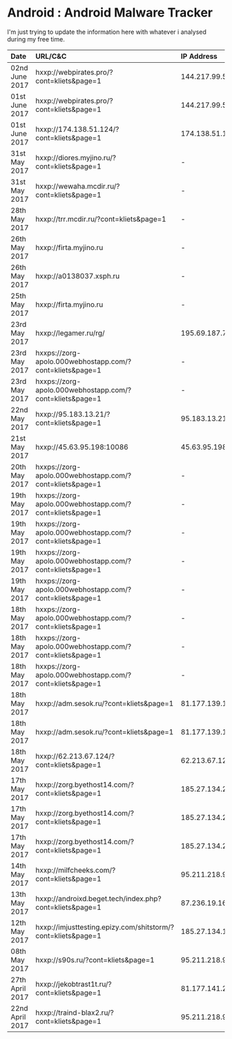# Android : Android Malware Tracker

I'm just trying to update the information here with whatever i analysed during my free time.

|     Date     |      URL/C&C     |  IP Address  |    Family    |      VT      |    Koodous   |  Screenshot  |
| :---         | :---         | :---         | :---         | :---         | :---         | :---         |
| 02nd June 2017 | hxxp://webpirates.pro/?cont=kliets&page=1 | 144.217.99.5 | BankBot | [link](https://virustotal.com/en/file/39491b1a627a79310f5b699cbe879a286736abb6ca8c91990f1c99fc7f9780fd/analysis/)   | [link](https://koodous.com/apks/39491b1a627a79310f5b699cbe879a286736abb6ca8c91990f1c99fc7f9780fd) | [link](img/webpirates.pro.png) |
| 01st June 2017 | hxxp://webpirates.pro/?cont=kliets&page=1 | 144.217.99.5 | BankBot | [link](https://virustotal.com/en/file/c44ba62f7388f35dbaee650746ff518cc64f4d577cfca0d78908e646a99d0bc8/analysis/)   | [link](https://koodous.com/apks/c44ba62f7388f35dbaee650746ff518cc64f4d577cfca0d78908e646a99d0bc8) | [link](img/webpirates.pro.png) |
| 01st June 2017 | hxxp://174.138.51.124/?cont=kliets&page=1 | 174.138.51.124 | BankBot | [link](https://virustotal.com/en/file/2387618003bcffbdf93203e77de65d5cfed380f56f0c8c48da83615499131093/analysis/)   | [link](https://koodous.com/apks/2387618003bcffbdf93203e77de65d5cfed380f56f0c8c48da83615499131093) | [link](img/174.138.51.124.png) |
| 31st May 2017 | hxxp://diores.myjino.ru/?cont=kliets&page=1 | - | BankBot | [link](https://virustotal.com/en/file/bc1ce2e1cac03c91701432d4459a400ac7fe58f39ea7550aa982b6fe871bb06c/analysis/)   | [link](https://koodous.com/apks/bc1ce2e1cac03c91701432d4459a400ac7fe58f39ea7550aa982b6fe871bb06c) | [link](img/diores.myjino.ru.png) |
| 31st May 2017 | hxxp://wewaha.mcdir.ru/?cont=kliets&page=1 | - | BankBot | [link](https://virustotal.com/en/file/1a6392a2de636e4f17612dbada096729cdb69f7239770616c6074a105662dafa/analysis/)   | [link](https://koodous.com/apks/1a6392a2de636e4f17612dbada096729cdb69f7239770616c6074a105662dafa) | [link](img/wewaha.mcdir.ru.png) |
| 28th May 2017 | hxxp://trr.mcdir.ru/?cont=kliets&page=1 | - | BankBot | [link](https://virustotal.com/en/file/dcdb5390f2c0c05f5773198ec96ef9cbb85f616cc507044c7ca87f47009799ee/analysis/)   | - | [link](img/trr.mcdir.ru.png) |
| 26th May 2017 | hxxp://firta.myjino.ru | - | BankBot | [link](https://virustotal.com/en/file/51d77da77a11e62d55b94eecedf594d63585a2b9b5c4439b51c9bfd154a07ae4/analysis/)   | - | [link](img/firta.myjino.ru.png) |
| 26th May 2017 | hxxp://a0138037.xsph.ru | - | BankBot | [link](https://virustotal.com/en/file/236d684679f59bfc77cb7c493b1b513e24b5dd57eda61a14d44e744ac0647334/analysis/)   | [link](https://koodous.com/apks/236d684679f59bfc77cb7c493b1b513e24b5dd57eda61a14d44e744ac0647334) | [link](img/a0138037.xsph.ru.png) |
| 25th May 2017 | hxxp://firta.myjino.ru | - | BankBot | [link](https://virustotal.com/en/file/40e75bb47722061618ea0ac662c815ee7786424cd89f06fcc6dab8f1ebb57dec/analysis/)   | [link](https://koodous.com/apks/40e75bb47722061618ea0ac662c815ee7786424cd89f06fcc6dab8f1ebb57dec) | [link](img/firta.myjino.ru.png) |
| 23rd May 2017 | hxxp://legamer.ru/rg/ | 195.69.187.71 | BankBot | [link](https://virustotal.com/en/file/24b05a156442f6b3892be26c6c810c45ba10b2ab6ddd418b9d88759451e28850/analysis/)   | [link](https://koodous.com/apks/24b05a156442f6b3892be26c6c810c45ba10b2ab6ddd418b9d88759451e28850) | [link](img/legamer.ru.png) |
| 23rd May 2017 | hxxps://zorg-apolo.000webhostapp.com/?cont=kliets&page=1 | - | BankBot | [link](https://virustotal.com/en/file/38e27b1bebe9ecdfd94b3426d4d1399a2b38db6201c77af6f334eb60c357696e/analysis/)   | [link](https://koodous.com/apks/38e27b1bebe9ecdfd94b3426d4d1399a2b38db6201c77af6f334eb60c357696e) | [link](img/zorg-apolo.000webhostapp.com.0x0002.png) |
| 23rd May 2017 | hxxps://zorg-apolo.000webhostapp.com/?cont=kliets&page=1 | - | BankBot | [link](https://virustotal.com/en/file/72f799202c6a3ec6cff26df0a2168b2b6cbc9a30bb76fd11d0ffffee347d84c2/analysis/)   | - | [link](img/zorg-apolo.000webhostapp.com.0x0002.png) |
| 22nd May 2017 | hxxp://95.183.13.21/?cont=kliets&page=1 | 95.183.13.21 | BankBot | [link](https://virustotal.com/en/file/e5399f807e500bcb756646e19f8c1957d715273e7f39ece5a7c7b053122407d6/analysis/)   | [link](https://koodous.com/apks/e5399f807e500bcb756646e19f8c1957d715273e7f39ece5a7c7b053122407d6) | [link](img/95.183.13.21.0x0001.png) |
| 21st May 2017 | hxxp://45.63.95.198:10086 | 45.63.95.198 | Sandrorat | [link](https://virustotal.com/en/file/836e5272bf1438cba238a747f27c11290da3f1d6569b7911ae8f89f32a46532f/analysis/)   | [link](https://koodous.com/apks/836e5272bf1438cba238a747f27c11290da3f1d6569b7911ae8f89f32a46532f) | - |
| 20th May 2017 | hxxps://zorg-apolo.000webhostapp.com/?cont=kliets&page=1 | - | BankBot | [link](https://virustotal.com/en/file/01613cf4b9992f5a21d9e3dce666c2a174b925226955bd6927feefdf3cf88a89/analysis/)   | [link](https://koodous.com/apks/01613cf4b9992f5a21d9e3dce666c2a174b925226955bd6927feefdf3cf88a89) | [link](img/zorg-apolo.000webhostapp.com.0x0002.png) |
| 19th May 2017 | hxxps://zorg-apolo.000webhostapp.com/?cont=kliets&page=1 | - | BankBot | [link](https://virustotal.com/en/file/90f8047d46717336705b4e3a33bb7aa8369e5ddecbebd7ba66badbbc9da10657/analysis/)   | [link](https://koodous.com/apks/90f8047d46717336705b4e3a33bb7aa8369e5ddecbebd7ba66badbbc9da10657) | [link](img/zorg-apolo.000webhostapp.com.0x0002.png) |
| 19th May 2017 | hxxps://zorg-apolo.000webhostapp.com/?cont=kliets&page=1 | - | BankBot | [link](https://virustotal.com/en/file/3499cc7c8f2e01c785427479769127084cc2e48fac9020e4d6a25181ddac7f3c/analysis/)   | [link](https://koodous.com/apks/3499cc7c8f2e01c785427479769127084cc2e48fac9020e4d6a25181ddac7f3c) | [link](img/zorg-apolo.000webhostapp.com.0x0002.png) |
| 19th May 2017 | hxxps://zorg-apolo.000webhostapp.com/?cont=kliets&page=1 | - | BankBot | [link](https://virustotal.com/en/file/d400a7a06a673aea477b580eeaa5f8e21755f453b6e2480cf52a3c7cfd135c3a/analysis/)   | [link](https://koodous.com/apks/d400a7a06a673aea477b580eeaa5f8e21755f453b6e2480cf52a3c7cfd135c3a) | [link](img/zorg-apolo.000webhostapp.com.0x0002.png) |
| 19th May 2017 | hxxps://zorg-apolo.000webhostapp.com/?cont=kliets&page=1 | - | BankBot | [link](https://virustotal.com/en/file/070835ef995dee9111afecfe1234db05f42ec234a7fba1660ea20ea5019b8428/analysis/)   | [link](https://koodous.com/apks/070835ef995dee9111afecfe1234db05f42ec234a7fba1660ea20ea5019b8428) | [link](img/zorg-apolo.000webhostapp.com.0x0002.png) |
| 18th May 2017 | hxxps://zorg-apolo.000webhostapp.com/?cont=kliets&page=1 | - | BankBot | [link](https://virustotal.com/en/file/8d7a26e56b1a7f8219c32c005122de0be02600b83ca0c9f7cf279024c70090ba/analysis/)   | - | [link](img/zorg-apolo.000webhostapp.com.0x0002.png) |
| 18th May 2017 | hxxps://zorg-apolo.000webhostapp.com/?cont=kliets&page=1 | - | BankBot | [link](https://virustotal.com/en/file/c6fca8f25918699eed6ce785003d92136aae9e1bbdfea6318e66765116ea7fc1/analysis/)   | - | [link](img/zorg-apolo.000webhostapp.com.0x0002.png) |
| 18th May 2017 | hxxps://zorg-apolo.000webhostapp.com/?cont=kliets&page=1 | - | BankBot | [link](https://virustotal.com/en/file/0b72dae97fae9a2709df1c0cc0476d59809218722aa41189b600ae7d25767d43/analysis/)   | [link](https://koodous.com/apks/0b72dae97fae9a2709df1c0cc0476d59809218722aa41189b600ae7d25767d43) | [link](img/zorg-apolo.000webhostapp.com.0x0002.png) |
| 18th May 2017 | hxxp://adm.sesok.ru/?cont=kliets&page=1 | 81.177.139.164 | BankBot | [link](https://virustotal.com/en/file/636c89800deaa6d20892a6815b42e453096c4183def32d0ca2f9ab8af1fdfc33/analysis/)   | [link](https://koodous.com/apks/636c89800deaa6d20892a6815b42e453096c4183def32d0ca2f9ab8af1fdfc33) | [link](img/adm.sesok.ru.0x0002.png) |
| 18th May 2017 | hxxp://adm.sesok.ru/?cont=kliets&page=1 | 81.177.139.164 | BankBot | [link](https://virustotal.com/en/file/31b8f5f8c32138af58f6db551bda99fe96054cfe9084b80265b7d7b9bc13d649/analysis/)   | - | [link](img/adm.sesok.ru.png) |
| 18th May 2017 | hxxp://62.213.67.124/?cont=kliets&page=1 | 62.213.67.124 | BankBot | [link](https://virustotal.com/en/file/2d9b45e8d4f50c60381a4ff75df6f31fd5e08540027459278e23f14de2746694/analysis/)   | [link](https://koodous.com/apks/2d9b45e8d4f50c60381a4ff75df6f31fd5e08540027459278e23f14de2746694) | [link](img/62.213.67.124.png) |
| 17th May 2017 | hxxp://zorg.byethost14.com/?cont=kliets&page=1 | 185.27.134.229 | BankBot | [link](https://virustotal.com/en/file/af495ed12c1dc72dff60bb6202b3d500d875840cad6da354c8c01a82fd6264f4/analysis/) | [link](https://koodous.com/apks/af495ed12c1dc72dff60bb6202b3d500d875840cad6da354c8c01a82fd6264f4) | [link](img/zorg.byethost14.com.png) |
| 17th May 2017 | hxxp://zorg.byethost14.com/?cont=kliets&page=1 | 185.27.134.229 | BankBot | [link](https://virustotal.com/en/file/487d4bf2c9d436fa453af5fac587f750bd2c094e64abc88dde8c36a52e8043ab/analysis/) | [link](https://koodous.com/apks/487d4bf2c9d436fa453af5fac587f750bd2c094e64abc88dde8c36a52e8043ab) | [link](img/zorg.byethost14.com.png) |
| 17th May 2017 | hxxp://zorg.byethost14.com/?cont=kliets&page=1 | 185.27.134.229 | BankBot | [link](https://virustotal.com/en/file/094a420bc537581e68bf8a58888d5f890e7e56d98bdb66d4b2213d19d1cc4fd3/analysis/) | [link](https://koodous.com/apks/094a420bc537581e68bf8a58888d5f890e7e56d98bdb66d4b2213d19d1cc4fd3) | [link](img/zorg.byethost14.com.png) |
| 14th May 2017 | hxxp://milfcheeks.com/?cont=kliets&page=1 | 95.211.218.92 | BankBot | [link](https://virustotal.com/en/file/1b1fd7f30c6e497bf484c168f6518a30e3a114911f69b2fdc07b8f8f41148195/analysis/) | [link](https://koodous.com/apks/1b1fd7f30c6e497bf484c168f6518a30e3a114911f69b2fdc07b8f8f41148195) | [link](img/milfcheeks.com.0x0001.png) |
| 13th May 2017 | hxxp://androixd.beget.tech/index.php?cont=kliets&page=1 | 87.236.19.169 | BankBot | [link](https://virustotal.com/en/file/03fc8ec17fd1983122d168a952b029fee05274cb1d0d6360cae5cd9129d71a43/analysis/) | [link](https://koodous.com/apks/03fc8ec17fd1983122d168a952b029fee05274cb1d0d6360cae5cd9129d71a43) | [link](img/androixd.beget.tech.0x0001.png) |
| 12th May 2017 | hxxp://imjusttesting.epizy.com/shitstorm/?cont=kliets&page=1 | 185.27.134.119 | BankBot | [link](https://virustotal.com/en/file/1031ffbaa87dcae775553fd111a872d189b44928d2968e714e817859d63bbf57/analysis/) | [link](https://koodous.com/apks/1031ffbaa87dcae775553fd111a872d189b44928d2968e714e817859d63bbf57) | [link](img/imjusttesting.epizy.com.png) |
| 08th May 2017 | hxxp://s90s.ru/?cont=kliets&page=1 | 95.211.218.92 | BankBot | [link](https://virustotal.com/en/file/dd97f25318e0ced65a8c9d6e78fe476c113bfb185cd93310e684dafc03f638c2/analysis/) | [link](https://koodous.com/apks/dd97f25318e0ced65a8c9d6e78fe476c113bfb185cd93310e684dafc03f638c2) | [link](img/www.s90s.ru.png) |
| 27th April 2017 | hxxp://jekobtrast1t.ru/?cont=kliets&page=1 | 81.177.141.231 | BankBot | [link](https://virustotal.com/en/file/5592b7b32c7b2c94037fedcdb9e9bcec66291370d7cae483b72becaa4fde454a/analysis/) | [link](https://koodous.com/apks/5592b7b32c7b2c94037fedcdb9e9bcec66291370d7cae483b72becaa4fde454a) | [link](img/jekobtrast1t.ru.png) |
| 22nd April 2017 | hxxp://traind-blax2.ru/?cont=kliets&page=1 | 95.211.218.92 | BankBot | [link](https://virustotal.com/en/file/93e89cf8a9fc340eff6110405a63263449c55cc737c4c99719a9b2a62cce0f2b/analysis/) | [link](https://koodous.com/apks/dd97f25318e0ced65a8c9d6e78fe476c113bfb185cd93310e684dafc03f638c2) | [link](img/traind-blax2.ru.png) |
